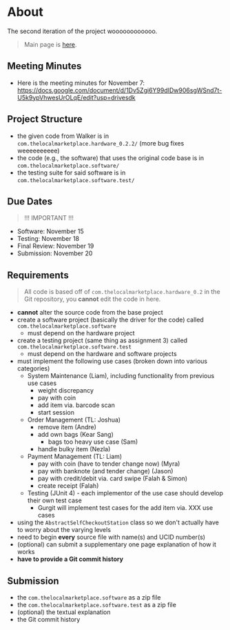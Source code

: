 # About

The second iteration of the project woooooooooooo.

>Main page is [here](https://d2l.ucalgary.ca/d2l/le/content/544368/viewContent/5929785/View).

## Meeting Minutes
- Here is the meeting minutes for November 7: https://docs.google.com/document/d/1Dv5Zgi6Y99dIDw906sgWSnd7t-U5k9ypVhwesUrOLqE/edit?usp=drivesdk

## Project Structure

- the given code from Walker is in `com.thelocalmarketplace.hardware_0.2.2/` (more bug fixes weeeeeeeeee)
- the code (e.g., the software) that uses the original code base is in `com.thelocalmarketplace.software/`
- the testing suite for said software is in `com.thelocalmarketplace.software.test/`

## Due Dates

>!!! IMPORTANT !!!

- Software: November 15
- Testing: November 18
- Final Review: November 19
- Submission: November 20

## Requirements

>All code is based off of `com.thelocalmarketplace.hardware_0.2` in the Git repository, you **cannot** edit the code in here.

- **cannot** alter the source code from the base project
- create a software project (basically the driver for the code) called `com.thelocalmarketplace.software`
	- must depend on the hardware project
- create a testing project (same thing as assignment 3) called `com.thelocalmarketplace.software.test`
	- must depend on the hardware and software projects
- must implement the following use cases (broken down into various categories) 
	- System Maintenance (Liam), including functionality from previous use cases
		- weight discrepancy
		- pay with coin
  		- add item via. barcode scan
		- start session
	- Order Management (TL: Joshua)
		- remove item (Andre)
		- add own bags (Kear Sang)
  			- bags too heavy use case (Sam)
		- handle bulky item (Nezla)
	- Payment Management (TL: Liam)
		- pay with coin (have to tender change now) (Myra)
		- pay with banknote (and tender change) (Jason)
		- pay with credit/debit via. card swipe (Falah & Simon)
		- create receipt (Falah)
	- Testing (JUnit 4)
        	- each implementor of the use case should develop their own test case
   		- Gurgit will implement test cases for the add item via. XXX use cases
- using the `AbstractSelfCheckoutStation` class so we don't actually have to worry about the varying levels
- need to begin **every** source file with name(s) and UCID number(s)
- (optional) can submit a supplementary one page explanation of how it works
- **have to provide a Git commit history**

## Submission

- the `com.thelocalmarketplace.software` as a zip file
- the `com.thelocalmarketplace.software.test` as a zip file
- (optional) the textual explanation
- the Git commit history
